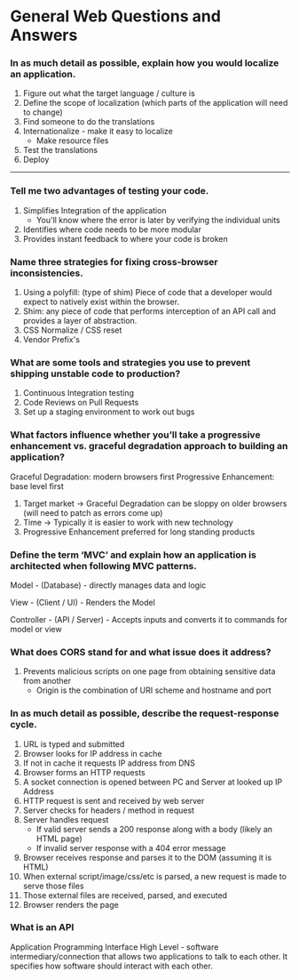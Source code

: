 # General Web Questions and Answers

### In as much detail as possible, explain how you would localize an application.

1. Figure out what the target language / culture is
2. Define the scope of localization (which parts of the application will need to change)
3. Find someone to do the translations
4. Internationalize - make it easy to localize
   * Make resource files
5. Test the translations
6. Deploy
---
### Tell me two advantages of testing your code.

1. Simplifies Integration of the application
    * You'll know where the error is later by verifying the individual units
2. Identifies where code needs to be more modular
3. Provides instant feedback to where your code is broken

### Name three strategies for fixing cross-browser inconsistencies.

1. Using a polyfill: (type of shim) Piece of code that a developer would expect to natively exist within the browser.
2. Shim: any piece of code that performs interception of an API call and provides a layer of abstraction.
3. CSS Normalize / CSS reset
4. Vendor Prefix's


### What are some tools and strategies you use to prevent shipping unstable code to production?

1. Continuous Integration testing
2. Code Reviews on Pull Requests
3. Set up a staging environment to work out bugs

### What factors influence whether you’ll take a progressive enhancement vs. graceful degradation approach to building an application?

 Graceful Degradation: modern browsers first
 Progressive Enhancement: base level first

1. Target market -> Graceful Degradation can be sloppy on older browsers (will need to patch as errors come up)
2. Time -> Typically it is easier to work with new technology
3. Progressive Enhancement preferred for long standing products

### Define the term ‘MVC’ and explain how an application is architected when following MVC patterns.

Model - (Database) - directly manages data and logic

View - (Client / UI) - Renders the Model

Controller - (API / Server) - Accepts inputs and converts it to commands for model or view


### What does CORS stand for and what issue does it address?

1. Prevents malicious scripts on one page from obtaining sensitive data from another
   * Origin is the combination of URI scheme and hostname and port

### In as much detail as possible, describe the request-response cycle.

1. URL is typed and submitted
2. Browser looks for IP address in cache
3. If not in cache it requests IP address from DNS
4. Browser forms an HTTP requests
5. A socket connection is opened between PC and Server at looked up IP Address
6. HTTP request is sent and received by web server
7. Server checks for headers / method in request
8. Server handles request
   * If valid server sends a 200 response along with a body (likely an HTML page)
   * If invalid server response with a 404 error message
9. Browser receives response and parses it to the DOM (assuming it is HTML)
10. When external script/image/css/etc is parsed, a new request is made to serve those files
11. Those external files are received, parsed, and executed
12. Browser renders the page

### What is an API

Application Programming Interface
High Level - software intermediary/connection that allows two applications to talk to each other. It specifies how software should interact with each other.

